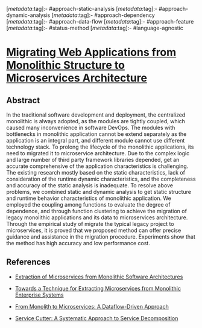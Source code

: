<!-- deno-fmt-ignore-start -->

[_metadata_:tag]:- #approach-static-analysis
[_metadata_:tag]:- #approach-dynamic-analysis
[_metadata_:tag]:- #approach-dependency
[_metadata_:tag]:- #approach-data-flow
[_metadata_:tag]:- #approach-feature
[_metadata_:tag]:- #status-method
[_metadata_:tag]:- #language-agnostic

<!-- deno-fmt-ignore-end -->

# [Migrating Web Applications from Monolithic Structure to Microservices Architecture](https://doi.org/10.1145/3275219.3275230)

## Abstract

In the traditional software development and deployment, the centralized
monolithic is always adopted, as the modules are tightly coupled, which caused
many inconvenience in software DevOps. The modules with bottlenecks in
monolithic application cannot be extend separately as the application is an
integral part, and different module cannot use different technology stack. To
prolong the lifecycle of the monolithic applications, its need to migrated it to
microservice architecture. Due to the complex logic and large number of third
party framework libraries depended, get an accurate comprehensive of the
application characteristics is challenging. The existing research mostly based
on the static characteristics, lack of consideration of the runtime dynamic
characteristics, and the completeness and accuracy of the static analysis is
inadequate. To resolve above problems, we combined static and dynamic analysis
to get static structure and runtime behavior characteristics of monolithic
application. We employed the coupling among functions to evaluate the degree of
dependence, and through function clustering to achieve the migration of legacy
monolithic applications and its data to microservices architecture. Through the
empirical study of migrate the typical legacy project to microservices, it is
proved that we proposed method can offer precise guidance and assistance in the
migration procedure. Experiments show that the method has high accuracy and low
performance cost.

## References

- [Extraction of Microservices from Monolithic Software Architectures](./extraction-of-microservices-from-monolithic-software-architectures.md)

- [Towards a Technique for Extracting Microservices from Monolithic Enterprise Systems](./towards-a-technique-for-extracting-microservices-from-monolithic-enterprise-systems.md)

- [From Monolith to Microservices: A Dataflow-Driven Approach](./from-monolith-to-microservices-a-dataflow-driven-approach.md)

- [Service Cutter: A Systematic Approach to Service Decomposition](./service-cutter-a-systematic-approach-to-service-decomposition.md)
